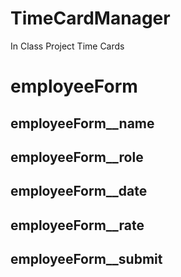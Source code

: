# TimeCardManager
In Class Project Time Cards



# employeeForm
## employeeForm__name
## employeeForm__role
## employeeForm__date
## employeeForm__rate
## employeeForm__submit
